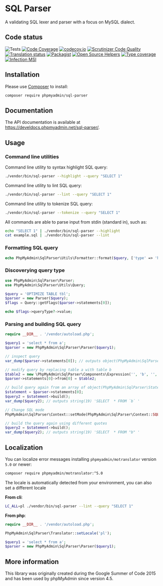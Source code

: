 # SQL Parser

A validating SQL lexer and parser with a focus on MySQL dialect.

## Code status

![Tests](https://github.com/phpmyadmin/sql-parser/workflows/Run%20tests/badge.svg?branch=master)
[![Code Coverage](https://scrutinizer-ci.com/g/phpmyadmin/sql-parser/badges/coverage.png?b=master)](https://scrutinizer-ci.com/g/phpmyadmin/sql-parser/?branch=master)
[![codecov.io](https://codecov.io/github/phpmyadmin/sql-parser/coverage.svg?branch=master)](https://codecov.io/github/phpmyadmin/sql-parser?branch=master)
[![Scrutinizer Code Quality](https://scrutinizer-ci.com/g/phpmyadmin/sql-parser/badges/quality-score.png?b=master)](https://scrutinizer-ci.com/g/phpmyadmin/sql-parser/?branch=master)
[![Translation status](https://hosted.weblate.org/widgets/phpmyadmin/-/svg-badge.svg)](https://hosted.weblate.org/engage/phpmyadmin/?utm_source=widget)
[![Packagist](https://img.shields.io/packagist/dt/phpmyadmin/sql-parser.svg)](https://packagist.org/packages/phpmyadmin/sql-parser)
[![Open Source Helpers](https://www.codetriage.com/phpmyadmin/sql-parser/badges/users.svg)](https://www.codetriage.com/phpmyadmin/sql-parser)
[![Type coverage](https://shepherd.dev/github/phpmyadmin/sql-parser/coverage.svg)](https://shepherd.dev/github/phpmyadmin/sql-parser)
[![Infection MSI](https://badge.stryker-mutator.io/github.com/phpmyadmin/sql-parser/master)](https://infection.github.io)

## Installation

Please use [Composer][1] to install:

```sh
composer require phpmyadmin/sql-parser
```

## Documentation

The API documentation is available at
<https://develdocs.phpmyadmin.net/sql-parser/>.

## Usage

### Command line utilities

Command line utility to syntax highlight SQL query:

```sh
./vendor/bin/sql-parser --highlight --query "SELECT 1"
```

Command line utility to lint SQL query:

```sh
./vendor/bin/sql-parser --lint --query "SELECT 1"
```

Command line utility to tokenize SQL query:

```sh
./vendor/bin/sql-parser --tokenize --query "SELECT 1"
```

All commands are able to parse input from stdin (standard in), such as:

```sh
echo "SELECT 1" | ./vendor/bin/sql-parser --highlight
cat example.sql | ./vendor/bin/sql-parser --lint
```

### Formatting SQL query

```php
echo PhpMyAdmin\SqlParser\Utils\Formatter::format($query, ['type' => 'html']);
```

### Discoverying query type

```php
use PhpMyAdmin\SqlParser\Parser;
use PhpMyAdmin\SqlParser\Utils\Query;

$query = 'OPTIMIZE TABLE tbl';
$parser = new Parser($query);
$flags = Query::getFlags($parser->statements[0]);

echo $flags->queryType?->value;
```

### Parsing and building SQL query

```php
require __DIR__ . '/vendor/autoload.php';

$query1 = 'select * from a';
$parser = new PhpMyAdmin\SqlParser\Parser($query1);

// inspect query
var_dump($parser->statements[0]); // outputs object(PhpMyAdmin\SqlParser\Statements\SelectStatement)

// modify query by replacing table a with table b
$table2 = new \PhpMyAdmin\SqlParser\Components\Expression('', 'b', '', '');
$parser->statements[0]->from[0] = $table2;

// build query again from an array of object(PhpMyAdmin\SqlParser\Statements\SelectStatement) to a string
$statement = $parser->statements[0];
$query2 = $statement->build();
var_dump($query2); // outputs string(19) 'SELECT  * FROM `b` '

// Change SQL mode
PhpMyAdmin\SqlParser\Context::setMode(PhpMyAdmin\SqlParser\Context::SQL_MODE_ANSI_QUOTES);

// build the query again using different quotes
$query2 = $statement->build();
var_dump($query2); // outputs string(19) 'SELECT  * FROM "b" '
```

## Localization

You can localize error messages installing `phpmyadmin/motranslator` version `5.0` or newer:

```sh
composer require phpmyadmin/motranslator:^5.0
```

The locale is automatically detected from your environment, you can also set a different locale

**From cli**:

```sh
LC_ALL=pl ./vendor/bin/sql-parser --lint --query "SELECT 1"
```

**From php**:

```php
require __DIR__ . '/vendor/autoload.php';

PhpMyAdmin\SqlParser\Translator::setLocale('pl');

$query1 = 'select * from a';
$parser = new PhpMyAdmin\SqlParser\Parser($query1);
```

## More information

This library was originally created during the Google Summer of Code 2015 and has been used by phpMyAdmin since version 4.5.

[1]:https://getcomposer.org/
